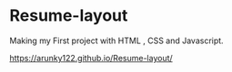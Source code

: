 # Resume-layout
Making my First project with HTML , CSS and Javascript.

https://arunky122.github.io/Resume-layout/
